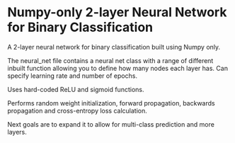 # Numpy-only 2-layer Neural Network for Binary Classification

A 2-layer neural network for binary classification built using Numpy only. 

The neural_net file contains a neural net class with a range of different inbuilt function allowing you to define how many nodes each layer has. Can specify learning rate and number of epochs. 

Uses hard-coded ReLU and sigmoid functions. 

Performs random weight initialization, forward propagation, backwards propagation and cross-entropy loss calculation.

Next goals are to expand it to allow for multi-class prediction and more layers. 
